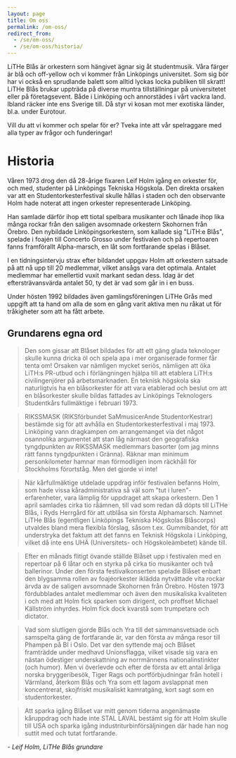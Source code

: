 ```yaml
---
layout: page
title: Om oss
permalink: /om-oss/
redirect_from:
  - /se/om-oss/
  - /se/om-oss/historia/
---
```


LiTHe Blås är orkestern som hängivet ägnar sig åt studentmusik. Våra färger är blå och off-yellow och vi kommer från Linköpings universitet. Som sig bör har vi också en sprudlande balett som alltid lyckas locka publiken till skratt! LiTHe Blås brukar uppträda på diverse muntra tillställningar på universitetet eller på företagsevent. Både i Linköping och annorstädes i vårt vackra land. Ibland räcker inte ens Sverige till. Då styr vi kosan mot mer exotiska länder, bl.a. under Eurotour.

Vill du att vi kommer och spelar för er? Tveka inte att vår spelraggare med alla typer av frågor och funderingar!

# Historia

Våren 1973 drog den då 28-årige fixaren Leif Holm igång en orkester för, och med, studenter på Linköpings Tekniska Högskola. Den direkta orsaken var att en Studentorkesterfestival skulle hållas i staden och den observante Holm hade noterat att ingen orkester representerade Linköping.

Han samlade därför ihop ett tiotal spelbara musikanter och lånade ihop lika många rockar från den saligen avsomnade orkestern Skohornen från Örebro. Den nybildade Linköpingsorkestern, som kallade sig "LiTH:e Blås", spelade i foajén till Concerto Grosso under festivalen och på repertoaren fanns framförallt Alpha-marsch, en låt som fortfarande spelas i Blåset.

I en tidningsintervju strax efter bildandet uppgav Holm att orkestern satsade på att nå upp till 20 medlemmar, vilket ansågs vara det optimala. Antalet medlemmar har emellertid vuxit markant sedan dess. Idag är det eftersträvansvärda antalet 50, ty det är vad som går in i en buss.

Under hösten 1992 bildades även gamlingsföreningen LiTHe Grås med uppgift att ta hand om alla de som en gång varit aktiva men nu råkat ut för tråkigheter som att ha fått arbete.

## Grundarens egna ord
> Den som gissar att Blåset bildades för att ett gäng glada teknologer skulle kunna dricka öl och spela apa i mer organiserade former får tenta om! Orsaken var nämligen mycket seriös, nämligen att öka LiTH:s PR-utbud och i förlängningen hjälpa till att etablera LiTH:s civilingenjörer på arbetsmarknaden. En teknisk högskola ska naturligtvis ha en blåsorkester för att vara etablerad och beslut om att en blåsorkester skulle bildas fattades av Linköpings Teknologers Studentkårs fullmäktige i februari 1973.

> RIKSSMASK (RIKSförbundet SaMmusicerAnde StudentorKestrar) bestämde sig för att avhålla en Studentorkesterfestival i maj 1973. Linköping vann dragkampen om arrangemanget via det något osannolika argumentet att stan låg närmast den geografiska tyngdpunkten av RIKSSMASK medlemmars basorter (om jag minns rätt fanns tyngdpunkten i Gränna). Räknar man minimum personkilometer hamnar man förmodligen inom räckhåll för Stockholms förortståg. Men det gjorde vi inte!

> När kårfullmäktige utdelade uppdrag inför festivalen befanns Holm, som hade vissa kåradministrativa så väl som "tut i luren"-erfarenheter, vara lämplig för uppdraget att skapa orkestern. Den 1 april samlades cirka tio råämnen, till vad som redan då döpts till LiTHe Blås, i Ryds Herrgård för att utblåsa sin första Alphamarsch. Namnet LiTHe Blås (egentligen Linköpings Tekniska Högskolas Blåscorps) utvaldes bland mera flexibla förslag, såsom t.ex. Gummibandet, för att understryka det faktum att det fanns en Teknisk Högskola i Linköping, vilket då inte ens UHÄ (Universitets- och Högskoleämbetet) kände till.

> Efter en månads flitigt övande ställde Blåset upp i festivalen med en repertoar på 6 låtar och en styrka på cirka tio musikanter och två ballerinor. Under den första festivalkonserten spelade Blåset enbart den blygsamma rollen av foajéorkester iklädda nytvättade vita rockar ärvda av de saligen avsomnade Skohornen från Örebro. Hösten 1973 fördubblades antalet medlemmar och även den musikaliska kvaliteten i och med att Holm fick sparken som dirigent, och proffset Michael Källström inhyrdes. Holm fick dock kvarstå som trumpetare och dictator.

> Vad som slutligen gjorde Blås och Yra till det sammansvetsade och samspelta gäng de fortfarande är, var den första av många resor till Phampen på BI i Oslo. Det var den syttende maj och Blåset framträdde under medhavd Unionsflagga, vilket visade sig vara en nästan ödestiger underskattning av norrmännens nationalinstinkter (och humor). Men vi överlevde och efter de första av ett antal årliga norska bryggeribesök, Tiger Rags och portförbjudningar från hotell i Värmland, återkom Blås och Yra som ett lagom avslappnat men koncentrerat, skojfriskt musikaliskt kamratgäng, kort sagt som en studentorkester.

> Att sparka igång Blåset var mitt genom tiderna angenämaste kåruppdrag och hade inte STAL LAVAL bestämt sig för att Holm skulle till USA och sparka igång industriturbinförsäljningen där hade han nog suttit med och tutat fortfarande.

*- Leif Holm, LiTHe Blås grundare*

